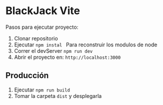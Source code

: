 # BlackJack Vite

Pasos para ejecutar proyecto:

1. Clonar repositorio
2. Ejecutar ```npm instal ``` Para reconstruir los modulos de node
3. Correr el devServer ```npm run dev```
4. Abrir el proyecto en: ```http://localhost:3000```

## Producción 

1. Ejecutar ```npm run build```
2. Tomar la carpeta ```dist``` y desplegarla